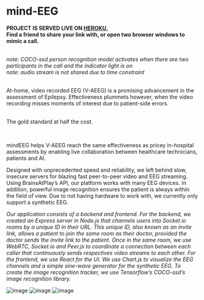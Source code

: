 # mind-EEG 
<strong> PROJECT IS SERVED LIVE ON <a href="https://limitless-lowlands-82699.herokuapp.com/"> HEROKU.</a> <br>
Find a friend to share your link with, or open two browser windows to mimic a call. </strong>



<br>
<i> note: COCO-ssd person recognition model activates when there are two participants in the call and the indicator light is on</i> <br>
<i> note: audio stream is not shared due to time constraint</i>

<br>
<br>

At-home, video recorded EEG (V-AEEG) is a promising advancement in the assessment of Epilepsy. Effectiveness plummets however, when the video recording misses moments of interest due to patient-side errors.
<br><br>

The gold standard at half the cost.

<br>

mindEEG helps V-AEEG reach the same effectiveness as pricey in-hospital assessments by enabling live collaboration between healthcare technicians, patients and AI.  

Designed with unprecedented speed and reliability, we left behind slow, insecure servers for blazing fast peer-to-peer video and EEG streaming. Using BrainsAtPlay’s API, our platform works with many EEG devices. In addition, powerful image recognition ensures the patient is always within the field of view. Due to not having hardware to work with, we currently only support a synthetic EEG. 

<i> Our application consists of a backend and frontend. For the backend, we created an Express server in Node.js that channels users into Socket.io rooms by a unique ID in their URL. This unique ID, also known as an invite link, allows a patient to join the same room as their doctor, provided the doctor sends the invite link to the patient. Once in the same room, we use WebRTC, Socket.io and Peer.js to coordinate a connection between each caller that continuously sends respectives video streams to each other. For the frontend, we use React for the UI. We use Chart.js to visualize the EEG channels and a simple sine-wave generator for the synthetic EEG. To create the image recognition tracker, we use Tensorflow’s COCO-ssd’s image recognition library.</i>

![image](https://user-images.githubusercontent.com/46613983/182173582-862cd7a3-5f07-4358-b3d1-19b9eb4adce2.png)
![image](https://user-images.githubusercontent.com/46613983/182172134-9fbc2065-50c3-46b5-836a-30fe795a3a8a.png)
![image](https://user-images.githubusercontent.com/46613983/182172253-8f2e65ea-cd20-4148-96b6-681490be9c23.png)

